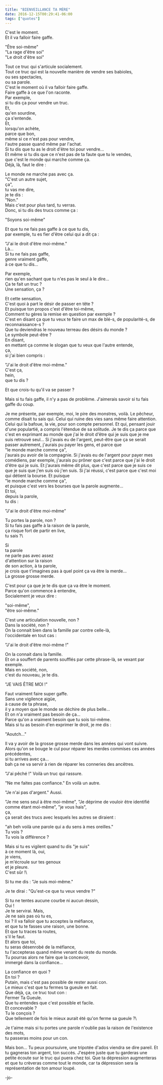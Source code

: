 ```yaml
---
title: "BIENVEILLANCE TA MÈRE"
date: 2016-12-15T00:29:41-06:00
tags: ["quotes"]
---
```




C'est le moment.\
Et il va falloir faire gaffe.

"Être soi-même"\
"La rage d'être soi"\
"Le droit d'être soi"

Tout ce truc qui s'articule socialement.\
Tout ce truc qui est la nouvelle manière de vendre ses babioles,\
ou ses spectacles,\
ou sa parole.\
C'est le moment où il va falloir faire gaffe.\
Faire gaffe à ce que l'on raconte.\
Par exemple,\
si tu dis ça pour vendre un truc.\
Et,\
qu'en sourdine,\
ça s'entende.\
Et,\
lorsqu'on achète,\
parce que bon,\
même si ce n'est pas pour vendre,\
l'autre passe quand même par l'achat.\
Si tu dis que tu as le droit d'être toi pour vendre...\
Et même si tu dis que ce n'est pas de ta faute que tu le vendes,\
que c'est le monde qui marche comme ça.\
Déjà, là, faut le dire :

Le monde ne marche pas avec ça.\
"C'est un autre sujet,\
ça",\
tu vas me dire,\
je te dis :\
"Non."\
Mais c'est pour plus tard, tu verras.\
Donc, si tu dis des trucs comme ça :

"Soyons soi-même"

Et que tu ne fais pas gaffe à ce que tu dis,\
par exemple, tu es fier d'être celui qui a dit ça :

"J'ai le droit d'être moi-même."\
Là...\
Si tu ne fais pas gaffe,\
genre vraiment gaffe,\
à ce que tu dis...

Par exemple,\
rien qu'en sachant que tu n'es pas le seul à le dire...\
Ça te fait un truc ?\
Une sensation, ça ?

Et cette sensation,\
C'est quoi à part le désir de passer en tête ?\
Et puisque ton propos c'est d'être toi-même,\
Comment tu gères la remise en question par exemple ?\
C'est en disant ça que tu veux te faire un max de blé-s, de popularité-s, de reconnaissance-s ?\
Que tu deviendras le nouveau terreau des désirs du monde ?\
Le symbole peut-être ?\
En disant,\
en mettant ça comme le slogan que tu veux que l'autre entende,\
ça,\
si j'ai bien compris :

"J'ai le droit d'être moi-même."\
C'est ça,\
hein,\
que tu dis ?

Et que crois-tu qu'il va se passer ?

Mais si tu fais gaffe, il n'y a pas de problème. J'aimerais savoir si tu fais gaffe du coup.

Je me présente, par exemple, moi, le pire des monstres, voilà. Le pêcheur, comme disait tu sais qui. Celui qui ruine des vies sans même faire attention. Celui qui la bafoue, la vie, pour son compte personnel. Et qui, pensant jouir d'une populartié, a compris l'étendue de sa solitude. Je te dis ça parce que c'est en exprimant au monde que j'ai le droit d'être qui je suis que je me suis retrouvé seul... Si j'avais eu de l'argent, peut-être que ça se serait passer autrement, j'aurais pu payer les gens, et parce que\
"le monde marche comme ça",\
j'aurais pu avoir de la compagnie. Si j'avais eu de l'argent pour payer mes comédiens, par exemple, j'aurais pu prôner que c'est parce que j'ai le droit d'être qui je suis. Et j'aurais même dit plus, que c'est parce que je suis ce que je suis que j'en suis où j'en suis. Si j'ai réussi, c'est parce que c'est moi qui détient la bourse. Et puisque\
"le monde marche comme ça",\
et puisque c'est vers les bourses que la parole augmente...\
Et toi,\
depuis la parole,\
tu dis :

"J'ai le droit d'être moi-même"

Tu portes la parole, non ?\
Si tu fais pas gaffe à la raison de la parole,\
ça risque fort de partir en live,\
tu sais ?\

Si\
ta parole\
ne parle pas avec assez\
d'attention sur la raison\
de son action, à ta parole,\
je crois que t'imagines pas à quel point ça va être la merde...\
La grosse grosse merde.

C'est pour ça que je te dis que ça va être le moment.\
Parce qu'on commence à entendre,\
Socialement je veux dire :

"soi-même",\
"être soi-même."

C'est une articulation nouvelle, non ?\
Dans la société, non ?\
On la connait bien dans la famille par contre celle-là,\
l'occidentale en tout cas : 

"J'ai le droit d'être moi-même !"

On la connait dans la famille.\
Et on a souffert de parents soufflés par cette phrase-là, se vexant par exemple.\
Mais en société, non,\
c'est du nouveau, je te dis.

"JE VAIS ÊTRE MOI !"

Faut vraiment faire super gaffe.\
Sans une vigilence aigüe,\
à cause de ta phrase,\
il y a moyen que le monde se déchire de plus belle...\
Et on n'a vraiment pas besoin de ça...\
Parce qu'on a vraiment besoin que tu sois toi-même.\
Mais si tu as besoin d'en exprimer le droit, je me dis :

"Aoutch..."

Il va y avoir de la grosse grosse merde dans les années qui vont suivre.\
Alors qu'on se bouge le cul pour réparer les merdes commises ces années précédentes,\
si tu arrives avec ça...\
bah ça ne va servir à rien de réparer les conneries des ancêtres.

"J'ai pêché !" Voilà un truc qui rassure.

"Ne me faites pas confiance." En voilà un autre.

"Je n'ai pas d'argent." Aussi.

"Je me sens seul à être moi-même", "Je déprime de vouloir être identifié comme étant moi-même", "je vous hais",\
ça,\
ça serait des trucs avec lesquels les autres se diraient :

"ah beh voilà une parole qui a du sens à mes oreilles."\
Tu vois ?\
Tu vois la différence ?

Mais si tu es vigilent quand tu dis "je suis"\
à ce moment là, oui,\
je viens,\
je m'écroule sur tes genoux\
et je pleure.\
C'est sûr !\

Si tu me dis :
"Je suis moi-même."

Je te dirai :
"Qu'est-ce que tu veux vendre ?"

Si tu ne tentes aucune courbe ni aucun dessin,\
Oui !\
Je te servirai.
Mais,\
Je ne sais pas où tu es,\
toi ?
Il va falloir que tu acceptes la méfiance,\
et que tu te fasses une raison, une bonne.\
Et que tu traces ta routes,\
s'il le faut.\
Et alors que toi,\
tu seras désenrobé de la méfiance,\
tu l'accepteras quand même venant du reste du monde.\
Tu pourras alors ne faire que la concevoir,\
immergé dans la confiance...

La confiance en quoi ?\
En toi ?\
Putain, mais c'est pas possible de rester aussi con.\
Le mieux c'est que tu fermes ta gueule en fait.\
Que déjà, ça, ce truc tout con :\
Fermer Ta Gueule.\
Que tu entendes que c'est possible et facile.\
Et concevable ?\
Tu le conçois ?\
Que tellement de fois le mieux aurait été qu'on ferme sa gueule ?\

Je t'aime mais si tu portes une parole n'oublie pas la raison de l'existence des mots,\
tu passeras moins pour un con.

Mais bon... Tu peux poursuivre, une tripotée d'ados viendra se dire pareil. Et tu gagneras ton argent, ton succès. J'espère juste que tu garderas une petite écoute sur le truc qui puera chez toi. Que ta dépression augmenteras et que tu crèveras comme tout le monde, car ta dépression sera la représentation de ton amour loupé.



-jo-